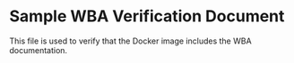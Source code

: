 # Sample WBA Verification Document

This file is used to verify that the Docker image includes the WBA documentation.
